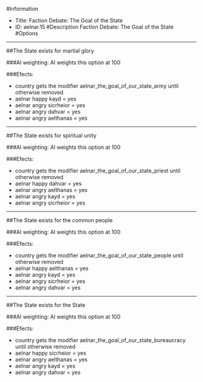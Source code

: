 #Information
 - Title: Faction Debate: The Goal of the State
 - ID: aelnar.15
#Description
Faction Debate: The Goal of the State
#Options

___
##The State exists for martial glory

###AI weighting:
AI weights this option at 100


###Efects:<ul><li>country gets the modifier aelnar_the_goal_of_our_state_army until otherwise removed</li><li>aelnar happy kayd = yes</li><li>aelnar angry sicrheior = yes</li><li>aelnar angry dahvar = yes</li><li>aelnar angry aelthanas = yes</li></ul>

___
##The State exists for spiritual unity

###AI weighting:
AI weights this option at 100


###Efects:<ul><li>country gets the modifier aelnar_the_goal_of_our_state_priest until otherwise removed</li><li>aelnar happy dahvar = yes</li><li>aelnar angry aelthanas = yes</li><li>aelnar angry kayd = yes</li><li>aelnar angry sicrheior = yes</li></ul>

___
##The State exists for the common people

###AI weighting:
AI weights this option at 100


###Efects:<ul><li>country gets the modifier aelnar_the_goal_of_our_state_people until otherwise removed</li><li>aelnar happy aelthanas = yes</li><li>aelnar angry kayd = yes</li><li>aelnar angry sicrheior = yes</li><li>aelnar angry dahvar = yes</li></ul>

___
##The State exists for the State

###AI weighting:
AI weights this option at 100


###Efects:<ul><li>country gets the modifier aelnar_the_goal_of_our_state_bureaucracy until otherwise removed</li><li>aelnar happy sicrheior = yes</li><li>aelnar angry aelthanas = yes</li><li>aelnar angry kayd = yes</li><li>aelnar angry dahvar = yes</li></ul>
